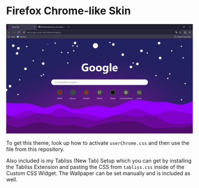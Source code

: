 # Firefox Chrome-like Skin
![Tabliss "New Tab"-Page with the skin activated](Preview.png)

To get this theme, look up how to activate `userChrome.css` and then use the file from this repository.

Also included is my Tabliss (New Tab) Setup which you can get by installing the Tabliss Extension and pasting the CSS from `tabliss.css` inside of the Custom CSS Widget. The Wallpaper can be set manually and is included as well.